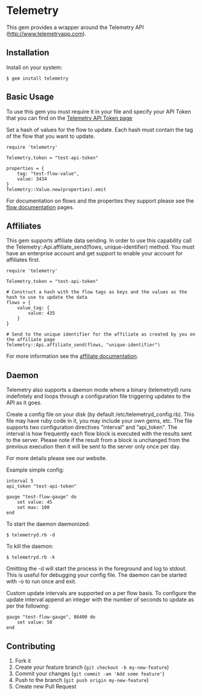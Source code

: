# Telemetry

This gem provides a wrapper around the Telemetry API (http://www.telemetryapp.com).  

## Installation

Install on your system:

    $ gem install telemetry

## Basic Usage

To use this gem you must require it in your file and specify your API Token that you can find on the [Telemetry API Token page](https://www.telemetryapp.com/account/api_token)

Set a hash of values for the flow to update.  Each hash must contain the tag of the flow that you want to update.  

	require 'telemetry'

	Telemetry.token = "test-api-token"

	properties = {
		tag: "test-flow-value",
		value: 3434
	}
	Telemetry::Value.new(properties).emit

For documentation on flows and the properties they support please see the [flow documentation](https://www.telemetryapp.com/documentation/flows) pages.

## Affiliates

This gem supports affiliate data sending.  In order to use this capability call the Telemetry::Api.affiliate_send(flows, unique-identifier) method. You must have an enterprise account and get support to enable your account for affiliates first.

	require 'telemetry'

	Telemetry.token = "test-api-token"

	# Construct a hash with the flow tags as keys and the values as the hash to use to update the data
	flows = {
		value_tag: {
			value: 435
		}
	}

	# Send to the unique identifier for the affiliate as created by you on the affiliate page
	Telemetry::Api.affiliate_send(flows, "unique-identifier")

For more information see the [affiliate documentation](https://admin.telemetryapp.com/documentation/affiliate).

## Daemon

Telemetry also supports a daemon mode where a binary (telemetryd) runs indefintely and loops through a configuration file triggering updates to the API as it goes.

Create a config file on your disk (by default /etc/telemetryd_config.rb).  This file may have ruby code in it,  you may include your own gems, etc.  The file supports two configuration directives "interval" and "api_token".  The interval is how frequently each flow block is executed with the results sent to the server.  Please note if the result from a block is unchanged from the previous execution then it will be sent to the server only once per day. 

For more details please see our website.

Example simple config:

	interval 5
	api_token "test-api-token"

	gauge "test-flow-gauge" do
		set value: 45
		set max: 100
	end

To start the daemon daemonized:

	$ telemetryd.rb -d

To kill the daemon:

	$ telemetryd.rb -k

Omitting the -d will start the process in the foreground and log to stdout.  This is useful for debugging your config file.   The daemon can be started with -o to run once and exit.

Custom update intervals are supported on a per flow basis.  To configure the update interval append an integer with the number of seconds to update as per the following:

	gauge "test-flow-gauge", 86400 do
		set value: 50
	end


## Contributing

1. Fork it
2. Create your feature branch (`git checkout -b my-new-feature`)
3. Commit your changes (`git commit -am 'Add some feature'`)
4. Push to the branch (`git push origin my-new-feature`)
5. Create new Pull Request
